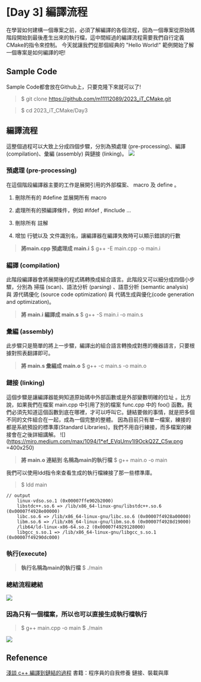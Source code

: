 # [Day 3] 編譯流程
在學習如何建構一個專案之前，必須了解編譯的各個流程，因為一個專案從原始碼階段開始到最後產生出來的執行檔，這中間經過的編譯流程需要我們自行定義CMake的指令來控制。
今天就讓我們從那個經典的 "Hello World!" 範例開始了解一個專案是如何編譯的吧!
## Sample Code
Sample Code都會放在Github上，只要克隆下來就可以了!
> $ git clone https://github.com/m11112089/2023_iT_CMake.git

> $ cd 2023_iT_CMake/Day3
## 編譯流程
這整個過程可以大致上分成四個步驟，分別為預處理 (pre-processing)、編譯 (compilation)、彙編 (assembly) 與鏈接 (linking)。
![](https://hackmd.io/_uploads/ryZbbNEJa.png)


### 預處理 (pre-processing)
在這個階段編譯器主要的工作是展開引用的外部檔案、 macro 及 define 。

1. 刪除所有的 #define 並展開所有 macro

2. 處理所有的預編譯條件，例如 #ifdef , #include ...

3. 刪除所有 註解

4. 增加 行號以及 文件識別名，讓編譯器在編譯失敗時可以顯示錯誤的行數

>**將main.cpp 預處理成 main.i**
> $ g++ -E main.cpp -o main.i

### 編譯 (compilation)
此階段編譯器會將展開後的程式碼轉換成組合語言。此階段又可以細分成四個小步驟，分別為 掃描 (scan)、語法分析 (parsing) 、語意分析 (semantic analysis) 與 源代碼優化 (source code optimization) 與 代碼生成與優化(code generation and optimization)。


>**將 main.i 編譯成 main.s**
> $ g++ -S main.i -o main.s

### 彙編 (assembly)
此步驟只是簡單的將上一步驟，編譯出的組合語言轉換成對應的機器語言，只要根據對照表翻譯即可。

>**將 main.s 彙編成 main.o**
> $ g++ -c main.s -o main.o
### 鏈接 (linking)
這個步驟是讓編譯器能夠知道原始碼中外部函數或是外部變數明確的位址 。比方說，如果我們在檔案 main.cpp 中引用了別的檔案 func.cpp 中的 foo() 函數。我們必須先知道這個函數到底在哪裡，才可以呼叫它。鏈結要做的事情，就是把多個不同的文件組合在一起，成為一個完整的整體。
因為目前只有單一檔案，練接的都是系統預設的標準庫(Standard Libraries)，我們不用自行練接，而多檔案的練接會在之後詳細講解。
![](https://miro.medium.com/max/1094/1*ef_EVqUmv1I9OckQ2Z_C5w.png =400x250)

>**將 main.o 連結到 名稱為main的執行檔**
> $ g++ main.o -o main

我們可以使用ldd指令來查看生成的執行檔練接了那一些標準庫。
> $ ldd main
```
// output
	linux-vdso.so.1 (0x00007ffe902b2000)
	libstdc++.so.6 => /lib/x86_64-linux-gnu/libstdc++.so.6 (0x00007f4928e00000)
	libc.so.6 => /lib/x86_64-linux-gnu/libc.so.6 (0x00007f4928a00000)
	libm.so.6 => /lib/x86_64-linux-gnu/libm.so.6 (0x00007f4928d19000)
	/lib64/ld-linux-x86-64.so.2 (0x00007f4929128000)
	libgcc_s.so.1 => /lib/x86_64-linux-gnu/libgcc_s.so.1 (0x00007f49290dc000)
```
### 執行(execute)
>**執行名稱為main的執行檔**
> $ ./main
### 總結流程總結
![](https://hackmd.io/_uploads/By8DmE4Ja.png)



### 因為只有一個檔案，所以也可以直接生成執行檔執行
> $ g++ main.cpp -o main
> $ ./main
> 
![](https://hackmd.io/_uploads/B13FQNVk6.png)



## Refenence
[淺談 c++ 編譯到鏈結的過程](https://medium.com/@alastor0325/https-medium-com-alastor0325-compilation-to-linking-c07121e2803)
書籍：程序員的自我修養 鏈接、裝載與庫